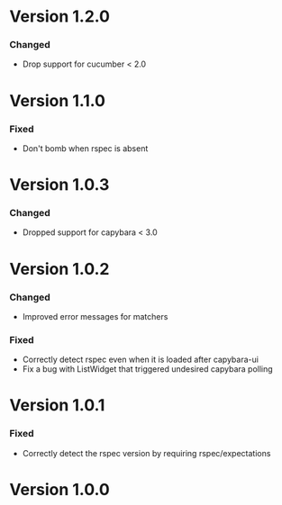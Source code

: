 # Version 1.2.0

### Changed

* Drop support for cucumber < 2.0

# Version 1.1.0

### Fixed

* Don't bomb when rspec is absent

# Version 1.0.3

### Changed

* Dropped support for capybara < 3.0

# Version 1.0.2

### Changed

* Improved error messages for matchers

### Fixed

* Correctly detect rspec even when it is loaded after capybara-ui
* Fix a bug with ListWidget that triggered undesired capybara polling

# Version 1.0.1

### Fixed

* Correctly detect the rspec version by requiring rspec/expectations

# Version 1.0.0

